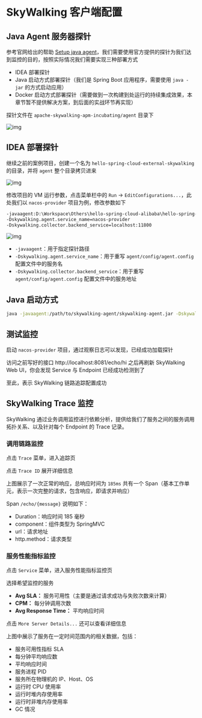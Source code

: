 # SkyWalking 客户端配置

## Java Agent 服务器探针

参考官网给出的帮助 [Setup java agent](https://github.com/apache/incubator-skywalking/blob/master/docs/en/setup/service-agent/java-agent/README.md)，我们需要使用官方提供的探针为我们达到监控的目的，按照实际情况我们需要实现三种部署方式

- IDEA 部署探针
- Java 启动方式部署探针（我们是 Spring Boot 应用程序，需要使用 `java -jar` 的方式启动应用）
- Docker 启动方式部署探针（需要做到一次构建到处运行的持续集成效果，本章节暂不提供解决方案，到后面的实战环节再实现）

探针文件在 `apache-skywalking-apm-incubating/agent` 目录下

![img](https://www.funtl.com/assets1/Lusifer_20190114033410.png)

## IDEA 部署探针

继续之前的案例项目，创建一个名为 `hello-spring-cloud-external-skywalking` 的目录，并将 `agent` 整个目录拷贝进来

![img](https://www.funtl.com/assets1/Lusifer_20190114034146.png)

修改项目的 VM 运行参数，点击菜单栏中的 `Run` -> `EditConfigurations...`，此处我们以 `nacos-provider` 项目为例，修改参数如下

```bash
-javaagent:D:\Workspace\Others\hello-spring-cloud-alibaba\hello-spring-cloud-external-skywalking\agent\skywalking-agent.jar
-Dskywalking.agent.service_name=nacos-provider
-Dskywalking.collector.backend_service=localhost:11800
```



![img](https://www.funtl.com/assets1/Lusifer_20190114034730.png)

- `-javaagent`：用于指定探针路径
- `-Dskywalking.agent.service_name`：用于重写 `agent/config/agent.config` 配置文件中的服务名
- `-Dskywalking.collector.backend_service`：用于重写 `agent/config/agent.config` 配置文件中的服务地址

## Java 启动方式

```bash
java -javaagent:/path/to/skywalking-agent/skywalking-agent.jar -Dskywalking.agent.service_name=nacos-provider -Dskywalking.collector.backend_service=localhost:11800 -jar yourApp.jar
```



## 测试监控

启动 `nacos-provider` 项目，通过观察日志可以发现，已经成功加载探针

访问之前写好的接口 http://localhost:8081/echo/hi 之后再刷新 SkyWalking Web UI，你会发现 Service 与 Endpoint 已经成功检测到了





至此，表示 SkyWalking 链路追踪配置成功

## SkyWalking Trace 监控

SkyWalking 通过业务调用监控进行依赖分析，提供给我们了服务之间的服务调用拓扑关系、以及针对每个 Endpoint 的 Trace 记录。

### 调用链路监控

点击 `Trace` 菜单，进入追踪页



点击 `Trace ID` 展开详细信息



上图展示了一次正常的响应，总响应时间为 `185ms` 共有一个 Span（基本工作单元，表示一次完整的请求，包含响应，即请求并响应）

Span `/echo/{message}` 说明如下：

- Duration：响应时间 185 毫秒
- component：组件类型为 SpringMVC
- url：请求地址
- http.method：请求类型

### 服务性能指标监控

点击 `Service` 菜单，进入服务性能指标监控页



选择希望监控的服务



- **Avg SLA：** 服务可用性（主要是通过请求成功与失败次数来计算）
- **CPM：** 每分钟调用次数
- **Avg Response Time：** 平均响应时间

点击 `More Server Details...` 还可以查看详细信息



上图中展示了服务在一定时间范围内的相关数据，包括：

- 服务可用性指标 SLA
- 每分钟平均响应数
- 平均响应时间
- 服务进程 PID
- 服务所在物理机的 IP、Host、OS
- 运行时 CPU 使用率
- 运行时堆内存使用率
- 运行时非堆内存使用率
- GC 情况
